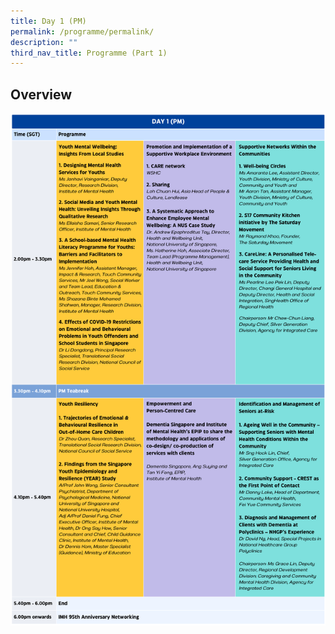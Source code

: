 ```yaml
---
title: Day 1 (PM)
permalink: /programme/permalink/
description: ""
third_nav_title: Programme (Part 1)
---
```

## Overview
![](/images/day%201%20(pm).png)
